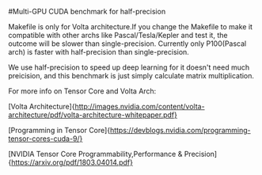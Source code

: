 #Multi-GPU CUDA benchmark for half-precision

Makefile is only for Volta architecture.If you change the Makefile to make it compatible with other archs like Pascal/Tesla/Kepler and test it, the outcome will be slower than single-precision. Currently only P100(Pascal arch) is faster with half-precision than single-precision.

We use half-precision to speed up deep learning for it doesn't need much preicision, and this benchmark is just simply calculate matrix multiplication.

For more info on Tensor Core and Volta Arch:

[Volta Architecture]{http://images.nvidia.com/content/volta-architecture/pdf/volta-architecture-whitepaper.pdf}

[Programming in Tensor Core]{https://devblogs.nvidia.com/programming-tensor-cores-cuda-9/}

[NVIDIA Tensor Core Programmability,Performance & Precision]{https://arxiv.org/pdf/1803.04014.pdf}




